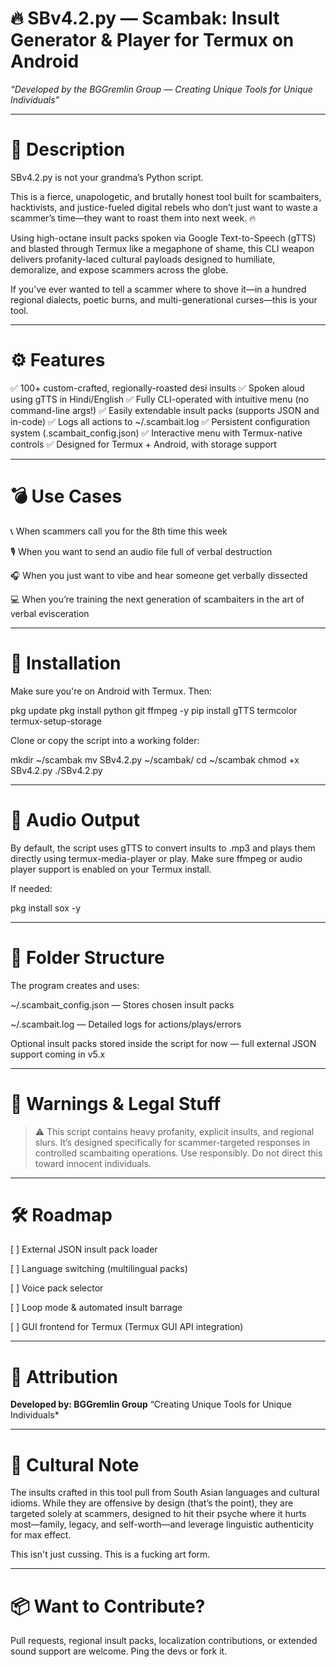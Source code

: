 # 🔥 SBv4.2.py — Scambak: Insult Generator & Player for Termux on Android

*“Developed by the BGGremlin Group — Creating Unique Tools for Unique Individuals”*


---

# 📜 Description

SBv4.2.py is not your grandma’s Python script.

This is a fierce, unapologetic, and brutally honest tool built for scambaiters, hacktivists, and justice-fueled digital rebels who don’t just want to waste a scammer’s time—they want to roast them into next week. 🔥

Using high-octane insult packs spoken via Google Text-to-Speech (gTTS) and blasted through Termux like a megaphone of shame, this CLI weapon delivers profanity-laced cultural payloads designed to humiliate, demoralize, and expose scammers across the globe.

If you’ve ever wanted to tell a scammer where to shove it—in a hundred regional dialects, poetic burns, and multi-generational curses—this is your tool.


---

# ⚙️ Features

✅ 100+ custom-crafted, regionally-roasted desi insults
✅ Spoken aloud using gTTS in Hindi/English
✅ Fully CLI-operated with intuitive menu (no command-line args!)
✅ Easily extendable insult packs (supports JSON and in-code)
✅ Logs all actions to ~/.scambait.log
✅ Persistent configuration system (.scambait_config.json)
✅ Interactive menu with Termux-native controls
✅ Designed for Termux + Android, with storage support


---

# 💣 Use Cases

📞 When scammers call you for the 8th time this week

🎙️ When you want to send an audio file full of verbal destruction

🎧 When you just want to vibe and hear someone get verbally dissected

💻 When you’re training the next generation of scambaiters in the art of verbal evisceration



---

# 🧪 Installation

Make sure you're on Android with Termux. Then:

pkg update
pkg install python git ffmpeg -y
pip install gTTS termcolor
termux-setup-storage

Clone or copy the script into a working folder:

mkdir ~/scambak
mv SBv4.2.py ~/scambak/
cd ~/scambak
chmod +x SBv4.2.py
./SBv4.2.py


---

# 🎤 Audio Output

By default, the script uses gTTS to convert insults to .mp3 and plays them directly using termux-media-player or play. Make sure ffmpeg or audio player support is enabled on your Termux install.

If needed:

pkg install sox -y


---

# 🧱 Folder Structure

The program creates and uses:

~/.scambait_config.json — Stores chosen insult packs

~/.scambait.log — Detailed logs for actions/plays/errors

Optional insult packs stored inside the script for now — full external JSON support coming in v5.x


---

# 🚫 Warnings & Legal Stuff

> ⚠️ This script contains heavy profanity, explicit insults, and regional slurs.
It’s designed specifically for scammer-targeted responses in controlled scambaiting operations. Use responsibly. Do not direct this toward innocent individuals.


---

# 🛠 Roadmap

[ ] External JSON insult pack loader

[ ] Language switching (multilingual packs)

[ ] Voice pack selector

[ ] Loop mode & automated insult barrage

[ ] GUI frontend for Termux (Termux GUI API integration)



---

# 👑 Attribution

**Developed by: BGGremlin Group**
“Creating Unique Tools for Unique Individuals*


---

# 🧠 Cultural Note

The insults crafted in this tool pull from South Asian languages and cultural idioms. While they are offensive by design (that’s the point), they are targeted solely at scammers, designed to hit their psyche where it hurts most—family, legacy, and self-worth—and leverage linguistic authenticity for max effect.

This isn't just cussing. This is a fucking art form.


---

# 📦 Want to Contribute?

Pull requests, regional insult packs, localization contributions, or extended sound support are welcome. Ping the devs or fork it.
